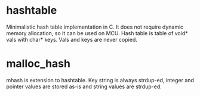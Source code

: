 # hashtable
Minimalistic hash table implementation in C. It does not require dynamic memory allocation, so it can be used on MCU.
Hash table is table of void* vals with char* keys. Vals and keys are never copied.

# malloc_hash
mhash is extension to hashtable. Key string is always strdup-ed, integer and pointer values are stored as-is and 
string values are strdup-ed.

